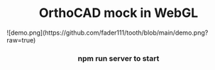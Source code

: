 <h1 align="center">OrthoCAD mock in WebGL</h1>
![demo.png](https://github.com/fader111/tooth/blob/main/demo.png?raw=true)
<h3 align="center">npm run server to start</h3>
